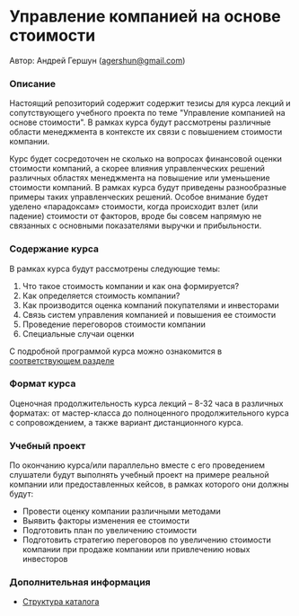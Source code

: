 # Управление компанией на основе стоимости

Автор: Андрей Гершун (agershun@gmail.com)

### Описание

Настоящий репозиторий содержит содержит тезисы для курса лекций и сопутствующего учебного проекта по теме "Управление компанией на основе стоимости". В рамках курса будут рассмотрены различные области менеджмента в контексте их связи с повышением стоимости компании.

Курс будет сосредоточен не сколько на вопросах финансовой оценки стоимости компаний, а скорее влияния управленческих решений различных областях менеджмента на повышение или уменьшение стоимости компаний. В рамках курса будут приведены разнообразные примеры таких управленческих решений. Особое внимание будет уделено «парадоксам» стоимости, когда происходит взлет (или падение) стоимости от факторов, вроде бы совсем напрямую не связанных с основными показателями выручки и прибыльности.

### Содержание курса

В рамках курса будут рассмотрены следующие темы:

1. Что такое стоимость компании и как она формируется?
2. Как определяется стоимость компании?
3. Как производится оценка компаний покупателями и инвесторами
4. Связь систем управления компанией и повышения ее стоимости
5. Проведение переговоров стоимости компании
6. Специальные случаи оценки

С подробной программой курса можно ознакомится в [соответствующем разделе](program)

### Формат курса

Оценочная продолжительность курса лекций – 8-32 часа в различных форматах: от мастер-класса до полноценного продолжительного курса с сопровождением, а также вариант дистанционного курса.

### Учебный проект

По окончанию курса/или параллельно  вместе с его проведением слушатели будут выполнять учебный проект на примере реальной компании или предоставленных кейсов, в рамках которого они должны будут:

* Провести оценку компании различными методами
* Выявить факторы изменения ее стоимости
* Подготовить план  по увеличению стоимости
* Подготовить стратегию переговоров по увеличению стоимости компании при продаже компании или привлечению новых инвесторов

### Дополнительная информация

* [Структура каталога](CATALOG.md)

